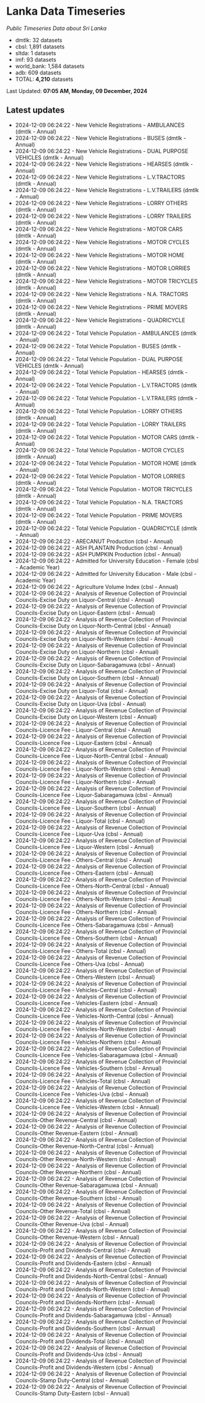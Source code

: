# Lanka Data Timeseries
*Public Timeseries Data about Sri Lanka*

* dmtlk: 32 datasets
* cbsl: 1,891 datasets
* sltda: 1 datasets
* imf: 93 datasets
* world_bank: 1,584 datasets
* adb: 609 datasets
* TOTAL: **4,210** datasets

Last Updated: **07:05 AM, Monday, 09 December, 2024**

## Latest updates

* 2024-12-09 06:24:22 - New Vehicle Registrations - AMBULANCES (dmtlk - Annual)
* 2024-12-09 06:24:22 - New Vehicle Registrations - BUSES (dmtlk - Annual)
* 2024-12-09 06:24:22 - New Vehicle Registrations - DUAL PURPOSE VEHICLES (dmtlk - Annual)
* 2024-12-09 06:24:22 - New Vehicle Registrations - HEARSES (dmtlk - Annual)
* 2024-12-09 06:24:22 - New Vehicle Registrations - L.V.TRACTORS (dmtlk - Annual)
* 2024-12-09 06:24:22 - New Vehicle Registrations - L.V.TRAILERS (dmtlk - Annual)
* 2024-12-09 06:24:22 - New Vehicle Registrations - LORRY OTHERS (dmtlk - Annual)
* 2024-12-09 06:24:22 - New Vehicle Registrations - LORRY TRAILERS (dmtlk - Annual)
* 2024-12-09 06:24:22 - New Vehicle Registrations - MOTOR CARS (dmtlk - Annual)
* 2024-12-09 06:24:22 - New Vehicle Registrations - MOTOR CYCLES (dmtlk - Annual)
* 2024-12-09 06:24:22 - New Vehicle Registrations - MOTOR HOME (dmtlk - Annual)
* 2024-12-09 06:24:22 - New Vehicle Registrations - MOTOR LORRIES (dmtlk - Annual)
* 2024-12-09 06:24:22 - New Vehicle Registrations - MOTOR TRICYCLES (dmtlk - Annual)
* 2024-12-09 06:24:22 - New Vehicle Registrations - N.A. TRACTORS (dmtlk - Annual)
* 2024-12-09 06:24:22 - New Vehicle Registrations - PRIME MOVERS (dmtlk - Annual)
* 2024-12-09 06:24:22 - New Vehicle Registrations - QUADRICYCLE (dmtlk - Annual)
* 2024-12-09 06:24:22 - Total Vehicle Population - AMBULANCES (dmtlk - Annual)
* 2024-12-09 06:24:22 - Total Vehicle Population - BUSES (dmtlk - Annual)
* 2024-12-09 06:24:22 - Total Vehicle Population - DUAL PURPOSE VEHICLES (dmtlk - Annual)
* 2024-12-09 06:24:22 - Total Vehicle Population - HEARSES (dmtlk - Annual)
* 2024-12-09 06:24:22 - Total Vehicle Population - L.V.TRACTORS (dmtlk - Annual)
* 2024-12-09 06:24:22 - Total Vehicle Population - L.V.TRAILERS (dmtlk - Annual)
* 2024-12-09 06:24:22 - Total Vehicle Population - LORRY OTHERS (dmtlk - Annual)
* 2024-12-09 06:24:22 - Total Vehicle Population - LORRY TRAILERS (dmtlk - Annual)
* 2024-12-09 06:24:22 - Total Vehicle Population - MOTOR CARS (dmtlk - Annual)
* 2024-12-09 06:24:22 - Total Vehicle Population - MOTOR CYCLES (dmtlk - Annual)
* 2024-12-09 06:24:22 - Total Vehicle Population - MOTOR HOME (dmtlk - Annual)
* 2024-12-09 06:24:22 - Total Vehicle Population - MOTOR LORRIES (dmtlk - Annual)
* 2024-12-09 06:24:22 - Total Vehicle Population - MOTOR TRICYCLES (dmtlk - Annual)
* 2024-12-09 06:24:22 - Total Vehicle Population - N.A. TRACTORS (dmtlk - Annual)
* 2024-12-09 06:24:22 - Total Vehicle Population - PRIME MOVERS (dmtlk - Annual)
* 2024-12-09 06:24:22 - Total Vehicle Population - QUADRICYCLE (dmtlk - Annual)
* 2024-12-09 06:24:22 - ARECANUT Production (cbsl - Annual)
* 2024-12-09 06:24:22 - ASH PLANTAIN Production (cbsl - Annual)
* 2024-12-09 06:24:22 - ASH PUMPKIN Production (cbsl - Annual)
* 2024-12-09 06:24:22 - Admitted for University Education - Female (cbsl - Academic Year)
* 2024-12-09 06:24:22 - Admitted for University Education - Male (cbsl - Academic Year)
* 2024-12-09 06:24:22 - Agriculture Volume Index (cbsl - Annual)
* 2024-12-09 06:24:22 - Analysis of Revenue Collection of Provincial Councils-Excise Duty on Liquor-Central (cbsl - Annual)
* 2024-12-09 06:24:22 - Analysis of Revenue Collection of Provincial Councils-Excise Duty on Liquor-Eastern (cbsl - Annual)
* 2024-12-09 06:24:22 - Analysis of Revenue Collection of Provincial Councils-Excise Duty on Liquor-North-Central (cbsl - Annual)
* 2024-12-09 06:24:22 - Analysis of Revenue Collection of Provincial Councils-Excise Duty on Liquor-North-Western (cbsl - Annual)
* 2024-12-09 06:24:22 - Analysis of Revenue Collection of Provincial Councils-Excise Duty on Liquor-Northern (cbsl - Annual)
* 2024-12-09 06:24:22 - Analysis of Revenue Collection of Provincial Councils-Excise Duty on Liquor-Sabaragamuwa (cbsl - Annual)
* 2024-12-09 06:24:22 - Analysis of Revenue Collection of Provincial Councils-Excise Duty on Liquor-Southern (cbsl - Annual)
* 2024-12-09 06:24:22 - Analysis of Revenue Collection of Provincial Councils-Excise Duty on Liquor-Total (cbsl - Annual)
* 2024-12-09 06:24:22 - Analysis of Revenue Collection of Provincial Councils-Excise Duty on Liquor-Uva (cbsl - Annual)
* 2024-12-09 06:24:22 - Analysis of Revenue Collection of Provincial Councils-Excise Duty on Liquor-Western (cbsl - Annual)
* 2024-12-09 06:24:22 - Analysis of Revenue Collection of Provincial Councils-Licence Fee - Liquor-Central (cbsl - Annual)
* 2024-12-09 06:24:22 - Analysis of Revenue Collection of Provincial Councils-Licence Fee - Liquor-Eastern (cbsl - Annual)
* 2024-12-09 06:24:22 - Analysis of Revenue Collection of Provincial Councils-Licence Fee - Liquor-North-Central (cbsl - Annual)
* 2024-12-09 06:24:22 - Analysis of Revenue Collection of Provincial Councils-Licence Fee - Liquor-North-Western (cbsl - Annual)
* 2024-12-09 06:24:22 - Analysis of Revenue Collection of Provincial Councils-Licence Fee - Liquor-Northern (cbsl - Annual)
* 2024-12-09 06:24:22 - Analysis of Revenue Collection of Provincial Councils-Licence Fee - Liquor-Sabaragamuwa (cbsl - Annual)
* 2024-12-09 06:24:22 - Analysis of Revenue Collection of Provincial Councils-Licence Fee - Liquor-Southern (cbsl - Annual)
* 2024-12-09 06:24:22 - Analysis of Revenue Collection of Provincial Councils-Licence Fee - Liquor-Total (cbsl - Annual)
* 2024-12-09 06:24:22 - Analysis of Revenue Collection of Provincial Councils-Licence Fee - Liquor-Uva (cbsl - Annual)
* 2024-12-09 06:24:22 - Analysis of Revenue Collection of Provincial Councils-Licence Fee - Liquor-Western (cbsl - Annual)
* 2024-12-09 06:24:22 - Analysis of Revenue Collection of Provincial Councils-Licence Fee - Others-Central (cbsl - Annual)
* 2024-12-09 06:24:22 - Analysis of Revenue Collection of Provincial Councils-Licence Fee - Others-Eastern (cbsl - Annual)
* 2024-12-09 06:24:22 - Analysis of Revenue Collection of Provincial Councils-Licence Fee - Others-North-Central (cbsl - Annual)
* 2024-12-09 06:24:22 - Analysis of Revenue Collection of Provincial Councils-Licence Fee - Others-North-Western (cbsl - Annual)
* 2024-12-09 06:24:22 - Analysis of Revenue Collection of Provincial Councils-Licence Fee - Others-Northern (cbsl - Annual)
* 2024-12-09 06:24:22 - Analysis of Revenue Collection of Provincial Councils-Licence Fee - Others-Sabaragamuwa (cbsl - Annual)
* 2024-12-09 06:24:22 - Analysis of Revenue Collection of Provincial Councils-Licence Fee - Others-Southern (cbsl - Annual)
* 2024-12-09 06:24:22 - Analysis of Revenue Collection of Provincial Councils-Licence Fee - Others-Total (cbsl - Annual)
* 2024-12-09 06:24:22 - Analysis of Revenue Collection of Provincial Councils-Licence Fee - Others-Uva (cbsl - Annual)
* 2024-12-09 06:24:22 - Analysis of Revenue Collection of Provincial Councils-Licence Fee - Others-Western (cbsl - Annual)
* 2024-12-09 06:24:22 - Analysis of Revenue Collection of Provincial Councils-Licence Fee - Vehicles-Central (cbsl - Annual)
* 2024-12-09 06:24:22 - Analysis of Revenue Collection of Provincial Councils-Licence Fee - Vehicles-Eastern (cbsl - Annual)
* 2024-12-09 06:24:22 - Analysis of Revenue Collection of Provincial Councils-Licence Fee - Vehicles-North-Central (cbsl - Annual)
* 2024-12-09 06:24:22 - Analysis of Revenue Collection of Provincial Councils-Licence Fee - Vehicles-North-Western (cbsl - Annual)
* 2024-12-09 06:24:22 - Analysis of Revenue Collection of Provincial Councils-Licence Fee - Vehicles-Northern (cbsl - Annual)
* 2024-12-09 06:24:22 - Analysis of Revenue Collection of Provincial Councils-Licence Fee - Vehicles-Sabaragamuwa (cbsl - Annual)
* 2024-12-09 06:24:22 - Analysis of Revenue Collection of Provincial Councils-Licence Fee - Vehicles-Southern (cbsl - Annual)
* 2024-12-09 06:24:22 - Analysis of Revenue Collection of Provincial Councils-Licence Fee - Vehicles-Total (cbsl - Annual)
* 2024-12-09 06:24:22 - Analysis of Revenue Collection of Provincial Councils-Licence Fee - Vehicles-Uva (cbsl - Annual)
* 2024-12-09 06:24:22 - Analysis of Revenue Collection of Provincial Councils-Licence Fee - Vehicles-Western (cbsl - Annual)
* 2024-12-09 06:24:22 - Analysis of Revenue Collection of Provincial Councils-Other Revenue-Central (cbsl - Annual)
* 2024-12-09 06:24:22 - Analysis of Revenue Collection of Provincial Councils-Other Revenue-Eastern (cbsl - Annual)
* 2024-12-09 06:24:22 - Analysis of Revenue Collection of Provincial Councils-Other Revenue-North-Central (cbsl - Annual)
* 2024-12-09 06:24:22 - Analysis of Revenue Collection of Provincial Councils-Other Revenue-North-Western (cbsl - Annual)
* 2024-12-09 06:24:22 - Analysis of Revenue Collection of Provincial Councils-Other Revenue-Northern (cbsl - Annual)
* 2024-12-09 06:24:22 - Analysis of Revenue Collection of Provincial Councils-Other Revenue-Sabaragamuwa (cbsl - Annual)
* 2024-12-09 06:24:22 - Analysis of Revenue Collection of Provincial Councils-Other Revenue-Southern (cbsl - Annual)
* 2024-12-09 06:24:22 - Analysis of Revenue Collection of Provincial Councils-Other Revenue-Total (cbsl - Annual)
* 2024-12-09 06:24:22 - Analysis of Revenue Collection of Provincial Councils-Other Revenue-Uva (cbsl - Annual)
* 2024-12-09 06:24:22 - Analysis of Revenue Collection of Provincial Councils-Other Revenue-Western (cbsl - Annual)
* 2024-12-09 06:24:22 - Analysis of Revenue Collection of Provincial Councils-Profit and Dividends-Central (cbsl - Annual)
* 2024-12-09 06:24:22 - Analysis of Revenue Collection of Provincial Councils-Profit and Dividends-Eastern (cbsl - Annual)
* 2024-12-09 06:24:22 - Analysis of Revenue Collection of Provincial Councils-Profit and Dividends-North-Central (cbsl - Annual)
* 2024-12-09 06:24:22 - Analysis of Revenue Collection of Provincial Councils-Profit and Dividends-North-Western (cbsl - Annual)
* 2024-12-09 06:24:22 - Analysis of Revenue Collection of Provincial Councils-Profit and Dividends-Northern (cbsl - Annual)
* 2024-12-09 06:24:22 - Analysis of Revenue Collection of Provincial Councils-Profit and Dividends-Sabaragamuwa (cbsl - Annual)
* 2024-12-09 06:24:22 - Analysis of Revenue Collection of Provincial Councils-Profit and Dividends-Southern (cbsl - Annual)
* 2024-12-09 06:24:22 - Analysis of Revenue Collection of Provincial Councils-Profit and Dividends-Total (cbsl - Annual)
* 2024-12-09 06:24:22 - Analysis of Revenue Collection of Provincial Councils-Profit and Dividends-Uva (cbsl - Annual)
* 2024-12-09 06:24:22 - Analysis of Revenue Collection of Provincial Councils-Profit and Dividends-Western (cbsl - Annual)
* 2024-12-09 06:24:22 - Analysis of Revenue Collection of Provincial Councils-Stamp Duty-Central (cbsl - Annual)
* 2024-12-09 06:24:22 - Analysis of Revenue Collection of Provincial Councils-Stamp Duty-Eastern (cbsl - Annual)